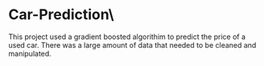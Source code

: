 # Car-Prediction\

This project used a gradient boosted algorithim to predict the price of a used car. There was a large amount of data that needed to be cleaned and manipulated.
